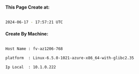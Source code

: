 
   
#### This Page Create at:

```bash

2024-06-17 - 17:57:21 UTC

```

#### Create By Machine:

```bash

Host Name : fv-az1206-768

platform  : Linux-6.5.0-1021-azure-x86_64-with-glibc2.35

Ip Local  : 10.1.0.222

```

